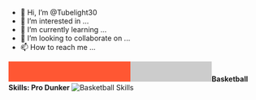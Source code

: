 - 👋 Hi, I’m @Tubelight30
- 👀 I’m interested in ...
- 🌱 I’m currently learning ...
- 💞️ I’m looking to collaborate on ...
- 📫 How to reach me ...


![Basketball Skills](https://github.com/Tubelight30/Tubelight30/raw/main/images/basketball_skills.svg)**Basketball Skills: Pro Dunker**
![Basketball Skills](https://progress-bar.dev/60/?title=Basketball%20Skills&color=FF5733&width=200&style=flat)





<!---
Tubelight30/Tubelight30 is a ✨ special ✨ repository because its `README.md` (this file) appears on your GitHub profile.
You can click the Preview link to take a look at your changes.
--->
